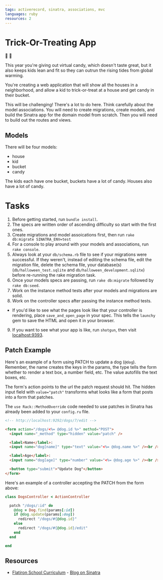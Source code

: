 ```yaml
---
tags: activerecord, sinatra, associations, mvc
languages: ruby
resources: 2
---
```


# Trick-Or-Treating App

:jack_o_lantern: :ghost:

This year you're giving out virtual candy, which doesn't taste great, but it also keeps kids lean and fit so they can outrun the rising tides from global warming.

You're creating a web application that will show all the houses in a neighborhood, and allow a kid to trick-or-treat at a house and get candy in their bucket.

This will be challenging! There's a lot to do here. Think carefully about the model associations. You will need to create migrations, create models, and build the Sinatra app for the domain model from scratch. Then you will need to build out the routes and views.

## Models

There will be four models:
* house
* kid
* bucket
* candy

The kids each have one bucket, buckets have a lot of candy. Houses also have a lot of candy.

# Tasks

1. Before getting started, run `bundle install`.
2. The specs are written order of ascending difficulty so start with the first ones.
3. Create migrations and model assoications first, then run `rake db:migrate SINATRA_ENV=test`
4. For a console to play around with your models and associations, run `rake console`.
5. Always look at your `db/schema.rb` file to see if your migrations were successful. If they weren't, instead of editing the schema file, edit the migration file, delete the schema file, your database(s) (`db/halloween_test.sqlite` and `db/halloween_development.sqlite`) before re-running the rake migration task.
6. Once your models specs are passing, run `rake db:migrate` followed by `rake db:seed`.
7. Work on the instance method tests after your models and migrations are solid.
8. Work on the controller specs after passing the instance method tests.
  * If you'd like to see what the pages look like that your controller is rendering, place `save_and_open_page` in your spec. This tells the `launchy` gem to save the HTML and open it in your browser.
9. If you want to see what your app is like, run `shotgun`, then visit [localhost:9393](http://localhost:9393).

## Patch Example

Here's an example of a form using PATCH to update a dog (`@dog`). Remember, the name creates the keys in the params, the type tells the form whether to render a text box, a number field, etc. The value autofills the text boxes, etc.

The form's action points to the url the patch request should hit. The hidden input field with `value="patch"` transforms what looks like a form that posts into a form that patches.

The `use Rack::MethodOverride` code needed to use patches in Sinatra has already been added to your `config.ru` file.

```html
<!-- http://localhost:9292/dogs/7/edit -->

<form action="/dogs/<%= @dog.id %>" method="POST">
  <input name="_method" type="hidden" value="patch" />

  <label>Name</label>:
  <input name="dog[name]" type="text" value="<%= @dog.name %>" /><br />

  <label>Age</label>:
  <input name="dog[age]" type="number" value="<%= @dog.age %>" /><br />

  <button type="submit">"Update Dog"</button>
</form>

```

Here's an example of a controller accepting the PATCH from the form above:

```ruby
class DogsController < ActionController

  patch "/dogs/:id" do 
    @dog = Dog.find(params[:id])
    if @dog.update(params[:dog])
      redirect "/dogs/#{@dog.id}"
    else
      redirect "/dogs/#{@dog.id}/edit"
    end
  end

end

```

## Resources
* [Flatiron School Curriculum](https://github.com/learn-co-curriculum/) - [Blog on Sinatra](https://github.com/learn-co-curriculum/sinatra-blog)
